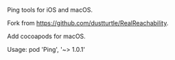 Ping tools for iOS and macOS.

Fork from https://github.com/dustturtle/RealReachability.

Add cocoapods for macOS.

Usage:
pod 'Ping', '~> 1.0.1'
